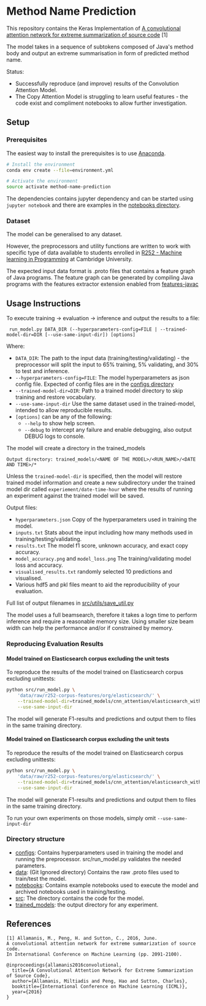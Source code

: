 # Method Name Prediction
This repository contains the Keras Implementation of [A convolutional attention network for extreme summarization of source code](https://arxiv.org/abs/1602.03001) [1]

The model takes in a sequence of subtokens composed of Java's method body and output an extreme summarisation in form of predicted method name.

Status:
* Successfully reproduce (and improve) results of the Convolution Attention Model.
* The Copy Attention Model is struggling to learn useful features - the code exist and compliment notebooks to allow further investigation.

## Setup
### Prerequisites 
The easiest way to install the prerequisites is to use [Anaconda](https://conda.io/en/latest/). 

```bash
# Install the environment
conda env create --file=environment.yml

# Activate the environment
source activate method-name-prediction

```

The dependencies contains jupyter dependency and can be started using `jupyter notebook`
and there are examples in the [notebooks directory](https://github.com/samialabed/method-name-prediction/tree/master/notebooks).


### Dataset

The model can be generalised to any dataset.

However, the preprocessors and utility functions are written to work with specific type of data available to students enrolled in [R252 - Machine learning in Programming](https://www.cl.cam.ac.uk/teaching/1819/R252/) at Cambridge University.

The expected input data format is .proto files that contains a feature graph of Java programs.
The feature graph can be generated by compiling Java programs with the features extractor extension enabled from [features-javac](https://github.com/acr31/features-javac)

## Usage Instructions

To execute training -> evaluation -> inference and output the results to a file: 

``` run_model.py DATA_DIR (--hyperparameters-config=FILE | --trained-model-dir=DIR [--use-same-input-dir]) [options]```

Where: 
* `DATA_DIR`: The path to the input data (training/testing/validating) - the preprocessor will split the input to 65% training, 5% validating, and 30% to test and inference.
* `--hyperparameters-config=FILE`: The model hyperparameters as json config file. Expected of config files are in the [configs directory](https://github.com/samialabed/method-name-prediction/tree/master/configs)
* `--trained-model-dir=DIR`: Path to a trained model directory to skip training and restore vocabulary.
* `--use-same-input-dir` Use the same dataset used in the trained-model, intended to allow reproducible results.
* `[options]` can be any of the following:
  * `--help` to show help screen.
  * `--debug` to intercept any failure and enable debugging, also output DEBUG logs to console.


The model will create a directory in the trained_models

```Output directory: trained_models/<NAME OF THE MODEL>/<RUN_NAME>/<DATE AND TIME>/*```

Unless the `trained-model-dir` is specified, then the model will restore trained model information and
 create a new subdirectory under the trained model dir called `experiement/date-time-hour` where the results of running 
 an experiment against the trained model will be saved.


Output files:
* `hyperparameters.json` Copy of the hyperparameters used in training the model.
* `inputs.txt` Stats about the input including how many methods used in training/testing/validating.
* `results.txt` The model f1 score, unknown accuracy, and exact copy accuracy.
* `model_accuracy.png` and `model_loss.png` The training/validating model loss and accuracy.
* `visualised_results.txt` randomly selected 10 predictions and visualised.
* Various hdf5 and pkl files meant to aid the reproducibility of your evaluation.

Full list of output filenames in [src/utils/save_util.py](https://github.com/samialabed/method-name-prediction/blob/master/src/utils/save_util.py)

The model uses a full beamsearch, therefore it takes a logn time to perform inference and require a reasonable memory size. 
Using smaller size beam width can help the performance and/or if constrained by memory.

### Reproducing Evaluation Results
#### Model trained on Elasticsearch corpus excluding the unit tests
To reproduce the results of the model trained on Elasticsearch corpus excluding unittests:
```bash
python src/run_model.py \
    'data/raw/r252-corpus-features/org/elasticsearch/' \
    --trained-model-dir=trained_models/cnn_attention/elasticsearch_with_no_tests/2019-03-09-16-12/ \
    --use-same-input-dir
```
The model will generate F1-results and predictions and output them to files in the same training directory.

#### Model trained on Elasticsearch corpus excluding the unit tests
To reproduce the results of the model trained on Elasticsearch corpus excluding unittests:
```bash
python src/run_model.py \
    'data/raw/r252-corpus-features/org/elasticsearch/' \
    --trained-model-dir=trained_models/cnn_attention/elasticsearch_with_tests/2019-03-09-23-45/ \
    --use-same-input-dir
```
The model will generate F1-results and predictions and output them to files in the same training directory.


To run your own experiments on those models, simply omit `--use-same-input-dir`

### Directory structure

* [configs](https://github.com/samialabed/method-name-prediction/tree/master/configs): Contains hyperparameters used in training the model and running the preprocessor. src/run_model.py validates the needed parameters.
* [data](https://github.com/samialabed/method-name-prediction/tree/master/data): (Git Ignored directory) Contains the raw .proto files used to train/test the model.
* [notebooks](https://github.com/samialabed/method-name-prediction/tree/master/notebooks): Contains example notebooks used to execute the model and archived notebooks used in training/testing.
* [src](https://github.com/samialabed/method-name-prediction/tree/master/src): The directory contains the code for the model. 
* [trained_models](https://github.com/samialabed/method-name-prediction/tree/master/trained_models/): the output directory for any experiment.

## References 
````
[1] Allamanis, M., Peng, H. and Sutton, C., 2016, June. 
A convolutional attention network for extreme summarization of source code.  
In International Conference on Machine Learning (pp. 2091-2100).

@inproceedings{allamanis2016convolutional,
  title={A Convolutional Attention Network for Extreme Summarization of Source Code},
  author={Allamanis, Miltiadis and Peng, Hao and Sutton, Charles},
  booktitle={International Conference on Machine Learning (ICML)},
  year={2016}
}
````
